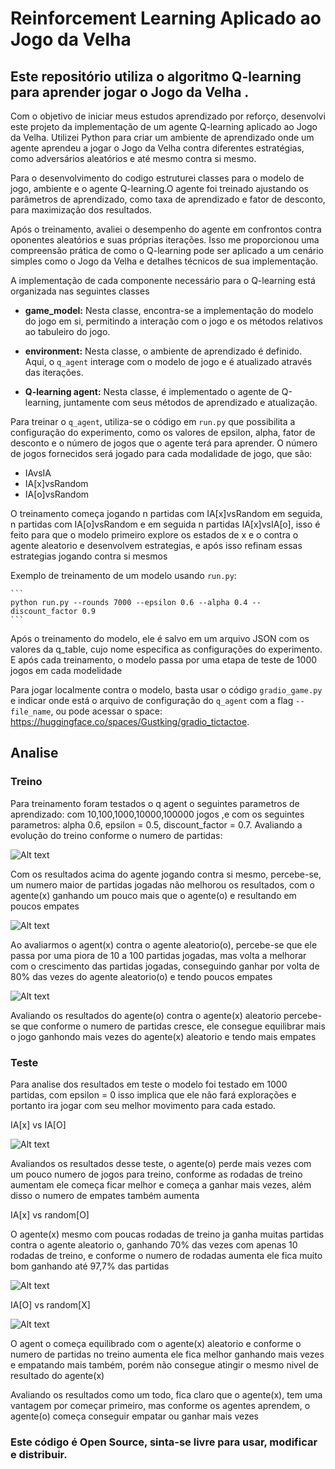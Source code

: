 # Reinforcement Learning Aplicado ao Jogo da Velha 

<h2>Este repositório utiliza o algoritmo Q-learning para aprender jogar o Jogo da Velha .</h2>

Com o objetivo de iniciar meus estudos aprendizado por reforço, desenvolvi este projeto da implementação de um agente Q-learning aplicado ao Jogo da Velha. Utilizei Python para criar um ambiente de aprendizado onde um agente aprendeu a jogar o Jogo da Velha contra diferentes estratégias, como adversários aleatórios e até mesmo contra si mesmo.

Para o desenvolvimento do codigo estruturei classes para o modelo de jogo, ambiente e o agente Q-learning.O agente foi treinado  ajustando os parâmetros de aprendizado, como taxa de aprendizado e fator de desconto, para maximização dos resultados.

Após o treinamento, avaliei o desempenho do agente em confrontos contra oponentes aleatórios e suas próprias iterações. Isso me proporcionou uma compreensão prática de como o Q-learning pode ser aplicado a um cenário simples como o Jogo da Velha e detalhes técnicos de sua implementação. 


A implementação de cada componente necessário para o Q-learning está organizada nas seguintes classes
- **game_model:** Nesta classe, encontra-se a implementação do modelo do jogo em si, permitindo a interação com o jogo e os métodos relativos ao tabuleiro do jogo.

- **environment:** Nesta classe, o ambiente de aprendizado é definido. Aqui, o `q_agent` interage com o modelo de jogo e é atualizado através das iterações.

- **Q-learning agent:** Nesta classe, é implementado o agente de Q-learning, juntamente com seus métodos de aprendizado e atualização.

Para treinar o `q_agent`, utiliza-se o código em `run.py` que possibilita a configuração do experimento, como os valores de epsilon, alpha, fator de desconto e o número de jogos que o agente terá para aprender. O número de jogos fornecidos será jogado para cada modalidade de jogo, que são:
- IAvsIA
- IA[x]vsRandom
- IA[o]vsRandom

O treinamento começa jogando n partidas com IA[x]vsRandom em seguida, n partidas com IA[o]vsRandom e em seguida n partidas IA[x]vsIA[o], isso é feito para que o modelo primeiro explore os estados de x e o contra o agente aleatorio e desenvolvem estrategias, e após isso refinam essas estrategias jogando contra si mesmos 

Exemplo de treinamento de um modelo usando `run.py`:

    ```
    python run.py --rounds 7000 --epsilon 0.6 --alpha 0.4 --discount_factor 0.9
    ```


Após o treinamento do modelo, ele é salvo em um arquivo JSON com os valores da q_table, cujo nome especifica as configurações do experimento.
E após cada treinamento, o modelo passa por uma etapa de teste de 1000 jogos em cada modelidade

Para jogar localmente contra o modelo, basta usar o código `gradio_game.py` e indicar onde está o arquivo de configuração do `q_agent` com a flag `--file_name`, ou pode acessar o space: https://huggingface.co/spaces/Gustking/gradio_tictactoe.

## Analise 

<h3>Treino</h3>
Para  treinamento foram testados o q agent o seguintes parametros de aprendizado: com 10,100,1000,10000,100000 jogos ,e com os seguintes parametros: alpha 0.6, epsilon = 0.5, discount_factor = 0.7. Avaliando a evolução do treino conforme o numero de partidas:

![Alt text](image.png)

Com os resultados acima do agente jogando contra si mesmo, percebe-se, um numero maior de partidas jogadas não melhorou os resultados, com o agente(x) ganhando um pouco mais que o agente(o) e resultando em poucos empates


![Alt text](image-1.png)

Ao avaliarmos o agent(x) contra o agente aleatorio(o), percebe-se que ele passa por uma piora de 10 a 100 partidas jogadas, mas volta a melhorar com o crescimento das partidas jogadas, conseguindo ganhar por volta de 80% das vezes do agente aleatorio(o) e tendo poucos empates 


![Alt text](image-2.png)

Avaliando os resultados do agente(o) contra o agente(x) aleatorio percebe-se que conforme o numero de partidas cresce, ele consegue equilibrar mais o jogo ganhondo mais vezes do agente(x) aleatorio e tendo mais empates

<h3>Teste</h3>

Para analise dos resultados em teste o modelo foi testado em 1000 partidas, com epsilon = 0 isso implica que ele não fará explorações e portanto ira jogar com seu melhor movimento para cada estado.

IA[x] vs IA[O]

![Alt text](image-3.png)

Avaliandos os resultados desse teste, o agente(o) perde mais vezes com um pouco numero de jogos para treino, conforme as rodadas de treino aumentam ele começa ficar melhor e começa a ganhar mais vezes, além disso o numero de empates também aumenta

IA[x] vs random[O]

O agente(x) mesmo com poucas rodadas de treino ja ganha muitas partidas contra o agente aleatorio o, ganhando 70% das vezes com apenas 10 rodadas de treino, e conforme o numero de rodadas aumenta ele fica muito bom ganhando até 97,7% das partidas 

![Alt text](image-4.png)


IA[O] vs random[X]

![Alt text](image-5.png)

O agent o começa equilibrado com o agente(x) aleatorio e conforme o numero de partidas no treino aumenta ele fica melhor ganhando mais vezes e empatando mais também, porém não consegue atingir o mesmo nivel de resultado do agente(x)


Avaliando os resultados como um todo, fica claro que o agente(x), tem uma vantagem por começar primeiro, mas conforme os agentes aprendem, o agente(o) começa conseguir empatar ou ganhar mais vezes


<h3>Este código é Open Source, sinta-se livre para usar, modificar e distribuir.</h3>